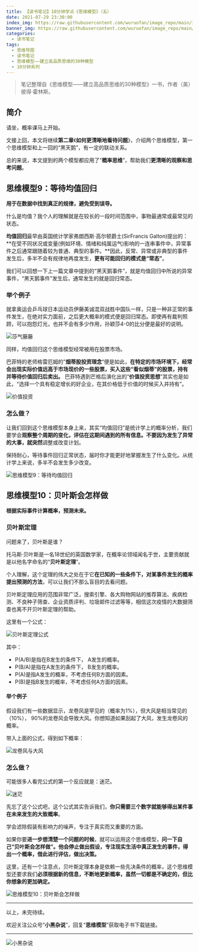 ```yaml
---
title: 【读书笔记】10分钟学点《思维模型》（五）
date: 2021-07-29 23:30:00
index_img: https://raw.githubusercontent.com/wuruofan/image_repo/main/img/%E5%BC%A0%E4%BC%9F%E8%AF%B7%E5%9D%90.jpeg
banner_img: https://raw.githubusercontent.com/wuruofan/image_repo/main/img/%E5%BC%A0%E4%BC%9F%E8%AF%B7%E5%9D%90.jpeg
categories:
  - 读书笔记
tags:
  - 思维导图
  - 读书笔记
  - 思维模型——建立高品质思维的30种模型
  - 10分钟系列
---
```



> 笔记整理自《思维模型——建立高品质思维的30种模型》一书，作者（美）彼得·霍林斯。
>



## 简介

请坐，概率课马上开始。



文接上回，本文将继续**第二章**《**如何更清晰地看待问题**》，介绍两个思维模型，第一个思维模型和上一回的“黑天鹅”，有一定的联动关系。

总的来说，本文提到的两个模型都应用了“**概率思维**”，帮助我们**更清晰的观察和思考问题**。



## 思维模型9：等待均值回归

**用于在数据中找到真正的规律，避免受到误导。**



什么是均值？我个人的理解就是在较长的一段时间范围中，事物最通常或最常见的状态。



**均值回归**最早由英国统计学家弗朗西斯·高尔顿爵士(SirFrancis Galton)提出的：**在受不同状况或变量(例如环境、情绪和纯属运气)影响的一连串事件中，异常事件之后通常跟随着较为普通、典型的事件。**因此，反常、异常或非典型的事件发生后，多半不会有规律地再度发生，**更有可能回归的模式是“常态”**。



我们可以回想一下上一篇文章中提到的“黑天鹅事件”，就是均值回归中所说的异常事件，“黑天鹅事件”发生后，通常发生的就是回归常态。



### 举个例子

就拿奥运会乒乓球日本运动员伊藤美诚混双战胜中国队一样，只是一种非正常的事件发生，在绝对实力面前，之后更大概率的模式便是回归常态。即使再有裁判照顾，可以抱怨灯光，也并不会有多少作用，孙颖莎4-0的比分便是最好的说明。


![莎气藤藤](https://raw.githubusercontent.com/wuruofan/image_repo/main/img/%E8%8E%8E%E6%B0%94%E8%97%A4%E8%97%A4.png)

同样，均值回归这个思维模型经常被用在股票市场。

巴菲特的老师格雷厄姆的”**烟蒂股投资理念**“便是如此，**在特定的市场环境下，经常会出现实际价值远高于市场现价的一些股票，买入这些“看似烟蒂”的股票，持有并等待价值回归后卖出。**
巴菲特遇到芒格后演化出的“**价值投资思想**”其实也是如此，“选择一个具有稳定增长的好企业，在其价格低于价值的时候买入并持有”。

![价值投资](https://raw.githubusercontent.com/wuruofan/image_repo/main/img/%E4%BB%B7%E5%80%BC%E6%8A%95%E8%B5%84.jpeg)



### 怎么做？

让我们回到这个思维模型本身上来，其实“均值回归”是统计学上的概率分析，我们要学会**观察整个周期的变化，评估在这期间遇到的所有信息。**不要因为发生了异常的大事，就**突然**调整或改变计划。

保持耐心，等待事件回归正常状态，届时你才能更好地掌握发生了什么变化。从统计学上来说，多半不会发生多少改变。

![思维模型9：等待均值回归](https://raw.githubusercontent.com/wuruofan/image_repo/main/img/%E6%80%9D%E7%BB%B4%E6%A8%A1%E5%9E%8B9%EF%BC%9A%E7%AD%89%E5%BE%85%E5%9D%87%E5%80%BC%E5%9B%9E%E5%BD%92.png)



## 思维模型10：贝叶斯会怎样做

**根据实际事件计算概率，预测未来。**



### 贝叶斯定理

问题来了，贝叶斯是谁？

托马斯·贝叶斯是一名18世纪的英国数学家，在概率论领域闻名于世，主要贡献就是以他名字命名的“**贝叶斯定理**”。

个人理解，这个定理的伟大之处在于它**在已知的一些条件下，对某事件发生的概率提出预测的方法**，可以让我们不那么盲目的去看问题。

贝叶斯定理应用的范围非常广泛，搜索引擎、各大购物网站的推荐算法、疾病检测、不良种子筛查、企业资质评判、垃圾邮件过滤等等，相信这次疫情的大数据筛查也离不开贝叶斯定理的帮助。



这里有一个公式：

![贝叶斯定理公式](https://raw.githubusercontent.com/wuruofan/image_repo/main/img/%E8%B4%9D%E5%8F%B6%E6%96%AF%E5%AE%9A%E7%90%86.jpeg)

其中：

- P(A/B)是指在B发生的条件下， A发生的概率。
- P(B/A)是指在A发生的条件下， B发生的概率。
- P(A)是指A发生的概率，不考虑任何B方面的因素。
- P(B)是指B发生的概率，不考虑任何A方面的因素。



#### 举个例子

假设我们有一些数据显示，龙卷风是罕见的（概率为1%），但大风是相当常见的（10%）， 90%的龙卷风会导致大风。你想知道如果刮起了大风，发生龙卷风的概率。



带入上面的公式，得到如下概率：

![龙卷风与大风](https://raw.githubusercontent.com/wuruofan/image_repo/main/img/%E9%BE%99%E5%8D%B7%E9%A3%8E%E4%B8%8E%E5%A4%A7%E9%A3%8E.jpeg)

### 怎么做？

可能很多人看完公式的第一个反应就是：迷茫。

![迷茫](https://raw.githubusercontent.com/wuruofan/image_repo/main/img/%E8%BF%B7%E8%8C%AB.jpeg)

先忘了这个公式吧，这个公式其实告诉我们，**你只需要三个数字就能够得出某件事在未来发生的大致概率**。

学会滤除假装有影响力的噪声，专注于真实而又重要的方面。



如果你要**进一步想清楚一个问题的时候**，就可以运用这个思维模型，**问一下自己“贝叶斯会怎样做”。他会停止做出假设，专注现实生活中真正发生的事件，得出一个概率，借此进行评估，做出决策。**



这里，还有一个注意点，贝叶斯定理本身是依赖一些先决条件的概率，这个思维模型还要求我们**必须根据新的信息，不断地更新概率，虽然一切都是不确定的，但比你想象的更加确定。**

![思维模型10：贝叶斯会怎样做](https://raw.githubusercontent.com/wuruofan/image_repo/main/img/%E6%80%9D%E7%BB%B4%E6%A8%A1%E5%9E%8B10%EF%BC%9A%E8%B4%9D%E5%8F%B6%E6%96%AF%E4%BC%9A%E6%80%8E%E6%A0%B7%E5%81%9A.png)


---



<p>
以上，未完待续。

欢迎关注公众号“**小黑杂说**”，回复“**思维模型**”获取电子书下载链接。
<p>

---

![小黑杂说](https://raw.githubusercontent.com/wuruofan/wuruofan.github.io/master/img/qr-wechat-large.png)
